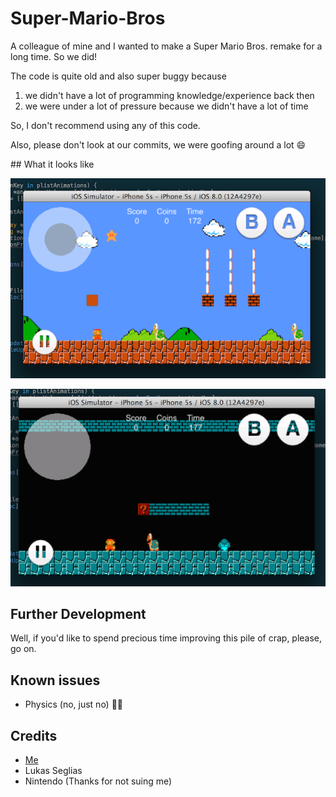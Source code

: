 Super-Mario-Bros
================

A colleague of mine and I wanted to make a Super Mario Bros. remake for a long time.
So we did! 

The code is quite old and also super buggy because 

1. we didn't have a lot of programming knowledge/experience back then
2. we were under a lot of pressure because we didn't have a lot of time

So, I don't recommend using any of this code.

Also, please don't look at our commits, we were goofing around a lot 😄

## What it looks like

![](./World1.png)

![](./World2.png)

## Further Development

Well, if you'd like to spend precious time improving this pile of crap, please, go on.

## Known issues

- Physics (no, just no) 🐑💨

## Credits
- [Me](http://twitter.com/ilijatovilo)
- Lukas Seglias
- Nintendo (Thanks for not suing me)